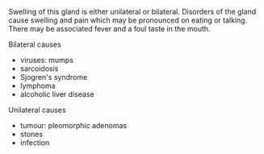 Swelling of this gland is either unilateral or bilateral. Disorders of the gland cause swelling and pain which may be pronounced on eating or talking. There may be associated fever and a foul taste in the mouth.   
  
Bilateral causes  
* viruses: mumps
* sarcoidosis
* Sjogren's syndrome
* lymphoma
* alcoholic liver disease

  
Unilateral causes  
* tumour: pleomorphic adenomas
* stones
* infection
